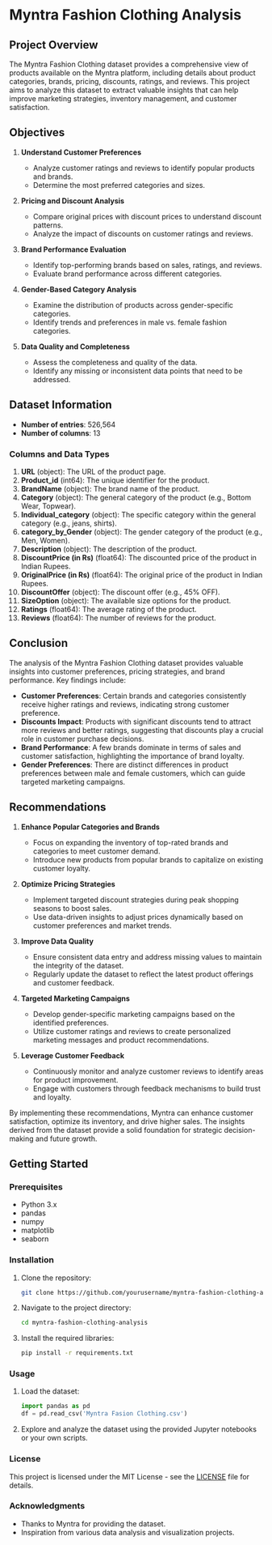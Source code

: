 # Myntra Fashion Clothing Analysis

## Project Overview
The Myntra Fashion Clothing dataset provides a comprehensive view of products available on the Myntra platform, including details about product categories, brands, pricing, discounts, ratings, and reviews. This project aims to analyze this dataset to extract valuable insights that can help improve marketing strategies, inventory management, and customer satisfaction.

## Objectives
1. **Understand Customer Preferences**
   - Analyze customer ratings and reviews to identify popular products and brands.
   - Determine the most preferred categories and sizes.

2. **Pricing and Discount Analysis**
   - Compare original prices with discount prices to understand discount patterns.
   - Analyze the impact of discounts on customer ratings and reviews.

3. **Brand Performance Evaluation**
   - Identify top-performing brands based on sales, ratings, and reviews.
   - Evaluate brand performance across different categories.

4. **Gender-Based Category Analysis**
   - Examine the distribution of products across gender-specific categories.
   - Identify trends and preferences in male vs. female fashion categories.

5. **Data Quality and Completeness**
   - Assess the completeness and quality of the data.
   - Identify any missing or inconsistent data points that need to be addressed.

## Dataset Information
- **Number of entries**: 526,564
- **Number of columns**: 13

### Columns and Data Types
1. **URL** (object): The URL of the product page.
2. **Product_id** (int64): The unique identifier for the product.
3. **BrandName** (object): The brand name of the product.
4. **Category** (object): The general category of the product (e.g., Bottom Wear, Topwear).
5. **Individual_category** (object): The specific category within the general category (e.g., jeans, shirts).
6. **category_by_Gender** (object): The gender category of the product (e.g., Men, Women).
7. **Description** (object): The description of the product.
8. **DiscountPrice (in Rs)** (float64): The discounted price of the product in Indian Rupees.
9. **OriginalPrice (in Rs)** (float64): The original price of the product in Indian Rupees.
10. **DiscountOffer** (object): The discount offer (e.g., 45% OFF).
11. **SizeOption** (object): The available size options for the product.
12. **Ratings** (float64): The average rating of the product.
13. **Reviews** (float64): The number of reviews for the product.

## Conclusion
The analysis of the Myntra Fashion Clothing dataset provides valuable insights into customer preferences, pricing strategies, and brand performance. Key findings include:

- **Customer Preferences**: Certain brands and categories consistently receive higher ratings and reviews, indicating strong customer preference.
- **Discounts Impact**: Products with significant discounts tend to attract more reviews and better ratings, suggesting that discounts play a crucial role in customer purchase decisions.
- **Brand Performance**: A few brands dominate in terms of sales and customer satisfaction, highlighting the importance of brand loyalty.
- **Gender Preferences**: There are distinct differences in product preferences between male and female customers, which can guide targeted marketing campaigns.

## Recommendations
1. **Enhance Popular Categories and Brands**
   - Focus on expanding the inventory of top-rated brands and categories to meet customer demand.
   - Introduce new products from popular brands to capitalize on existing customer loyalty.

2. **Optimize Pricing Strategies**
   - Implement targeted discount strategies during peak shopping seasons to boost sales.
   - Use data-driven insights to adjust prices dynamically based on customer preferences and market trends.

3. **Improve Data Quality**
   - Ensure consistent data entry and address missing values to maintain the integrity of the dataset.
   - Regularly update the dataset to reflect the latest product offerings and customer feedback.

4. **Targeted Marketing Campaigns**
   - Develop gender-specific marketing campaigns based on the identified preferences.
   - Utilize customer ratings and reviews to create personalized marketing messages and product recommendations.

5. **Leverage Customer Feedback**
   - Continuously monitor and analyze customer reviews to identify areas for product improvement.
   - Engage with customers through feedback mechanisms to build trust and loyalty.

By implementing these recommendations, Myntra can enhance customer satisfaction, optimize its inventory, and drive higher sales. The insights derived from the dataset provide a solid foundation for strategic decision-making and future growth.

## Getting Started

### Prerequisites
- Python 3.x
- pandas
- numpy
- matplotlib
- seaborn

### Installation
1. Clone the repository:
    ```bash
    git clone https://github.com/yourusername/myntra-fashion-clothing-analysis.git
    ```
2. Navigate to the project directory:
    ```bash
    cd myntra-fashion-clothing-analysis
    ```
3. Install the required libraries:
    ```bash
    pip install -r requirements.txt
    ```

### Usage
1. Load the dataset:
    ```python
    import pandas as pd
    df = pd.read_csv('Myntra Fasion Clothing.csv')
    ```
2. Explore and analyze the dataset using the provided Jupyter notebooks or your own scripts.

### License
This project is licensed under the MIT License - see the [LICENSE](LICENSE) file for details.

### Acknowledgments
- Thanks to Myntra for providing the dataset.
- Inspiration from various data analysis and visualization projects.


